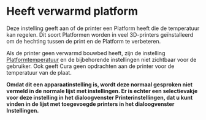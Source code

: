 Heeft verwarmd platform
====
Deze instelling geeft aan of de printer een Platform heeft die de temperatuur kan regelen. Dit soort Platformen worden in veel 3D-printers geïnstalleerd om de hechting tussen de print en de Platform te verbeteren.

Als de printer geen verwarmd bouwbed heeft, zijn de instelling [Platformtemperatuur](../material/material_bed_temperature.md) en de bijbehorende instellingen niet zichtbaar voor de gebruiker. Ook geeft Cura geen opdrachten aan de printer voor de temperatuur van de plaat.

**Omdat dit een apparaatinstelling is, wordt deze normaal gesproken niet vermeld in de normale lijst met instellingen. Er is echter een selectievakje voor deze instelling in het dialoogvenster Printerinstellingen, dat u kunt vinden in de lijst met toegevoegde printers in het dialoogvenster Instellingen.**
